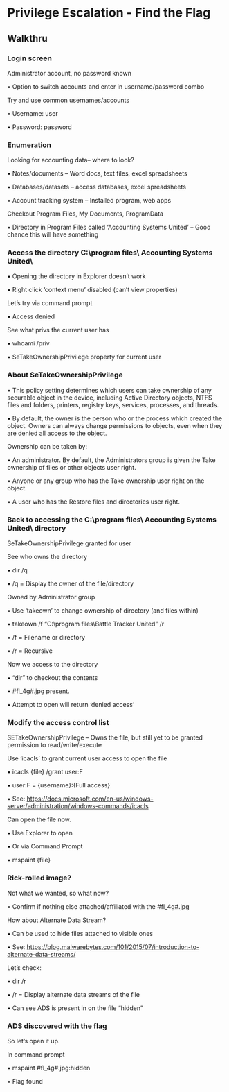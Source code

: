 # Privilege Escalation - Find the Flag

## Walkthru


### Login screen
Administrator account, no password known

•	Option to switch accounts and enter in username/password combo

Try and use common usernames/accounts

•	Username: user

•	Password: password


### Enumeration
Looking for accounting data– where to look?

•	Notes/documents – Word docs, text files, excel spreadsheets

•	Databases/datasets – access databases, excel spreadsheets

•	Account tracking system – Installed program, web apps


Checkout Program Files, My Documents, ProgramData

•	Directory in Program Files called ‘Accounting Systems United’ – Good chance this will have something

### Access the directory C:\program files\ Accounting Systems United\
•	Opening the directory in Explorer doesn’t work

•	Right click ‘context menu’ disabled (can’t view properties)

Let’s try via command prompt

•	Access denied

See what privs the current user has

•	whoami /priv

•	SeTakeOwnershipPrivilege property for current user

### About SeTakeOwnershipPrivilege
•	This policy setting determines which users can take ownership of any securable object in the device, including Active Directory objects, NTFS files and folders, printers, registry keys, services, processes, and threads.

•	By default, the owner is the person who or the process which created the object. Owners can always change permissions to objects, even when they are denied all access to the object.

Ownership can be taken by:

•	An administrator. By default, the Administrators group is given the Take ownership of files or other objects user right.

•	Anyone or any group who has the Take ownership user right on the object.

•	A user who has the Restore files and directories user right.

### Back to accessing the C:\program files\ Accounting Systems United\ directory
SeTakeOwnershipPrivilege granted for user

See who owns the directory

•	dir /q

•	/q = Display the owner of the file/directory

Owned by Administrator group

•	Use ‘takeown’ to change ownership of directory (and files within)

•	takeown /f “C:\program files\Battle Tracker United” /r

•	/f = Filename or directory

•	/r = Recursive


Now we access to the directory

•	“dir” to checkout the contents

•	#fl_4g#.jpg present.

•	Attempt to open will return ‘denied access’



### Modify the access control list
SETakeOwnershipPrivilege – Owns the file, but still yet to be granted permission to read/write/execute

Use ‘icacls’ to grant current user access to open the file

•	icacls {file} /grant user:F

•	user:F = {username}:{Full access}

•	See: https://docs.microsoft.com/en-us/windows-server/administration/windows-commands/icacls

Can open the file now.

•	Use Explorer to open

•	Or via Command Prompt

•	mspaint {file}


### Rick-rolled image?
Not what we wanted, so what now?

•	Confirm if nothing else attached/affiliated with the #fl_4g#.jpg

How about Alternate Data Stream?

•	Can be used to hide files attached to visible ones

•	See: https://blog.malwarebytes.com/101/2015/07/introduction-to-alternate-data-streams/

Let’s check:

•	dir /r

•	/r = Display alternate data streams of the file

•	Can see ADS is present in on the file “hidden”

### ADS discovered with the flag
So let’s open it up.

In command prompt

•	mspaint #fl_4g#.jpg:hidden

•	Flag found
